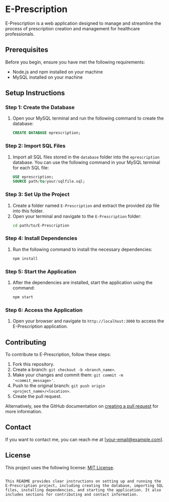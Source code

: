 # E-Prescription

E-Prescription is a web application designed to manage and streamline the process of prescription creation and management for healthcare professionals.

## Prerequisites

Before you begin, ensure you have met the following requirements:

- Node.js and npm installed on your machine
- MySQL installed on your machine

## Setup Instructions

### Step 1: Create the Database

1. Open your MySQL terminal and run the following command to create the database:
   ```sql
   CREATE DATABASE eprescription;
   ```

### Step 2: Import SQL Files

1. Import all SQL files stored in the `database` folder into the `eprescription` database. You can use the following command in your MySQL terminal for each SQL file:
   ```sql
   USE eprescription;
   SOURCE path/to/your/sqlfile.sql;
   ```

### Step 3: Set Up the Project

1. Create a folder named `E-Prescription` and extract the provided zip file into this folder.
2. Open your terminal and navigate to the `E-Prescription` folder:
   ```sh
   cd path/to/E-Prescription
   ```

### Step 4: Install Dependencies

1. Run the following command to install the necessary dependencies:
   ```sh
   npm install
   ```

### Step 5: Start the Application

1. After the dependencies are installed, start the application using the command:
   ```sh
   npm start
   ```

### Step 6: Access the Application

1. Open your browser and navigate to `http://localhost:3000` to access the E-Prescription application.

## Contributing

To contribute to E-Prescription, follow these steps:

1. Fork this repository.
2. Create a branch: `git checkout -b <branch_name>`.
3. Make your changes and commit them: `git commit -m '<commit_message>'`.
4. Push to the original branch: `git push origin <project_name>/<location>`.
5. Create the pull request.

Alternatively, see the GitHub documentation on [creating a pull request](https://docs.github.com/en/get-started/quickstart/contributing-to-projects) for more information.

## Contact

If you want to contact me, you can reach me at [your-email@example.com].

## License

This project uses the following license: [MIT License](LICENSE.md).
```

This README provides clear instructions on setting up and running the E-Prescription project, including creating the database, importing SQL files, installing dependencies, and starting the application. It also includes sections for contributing and contact information.
